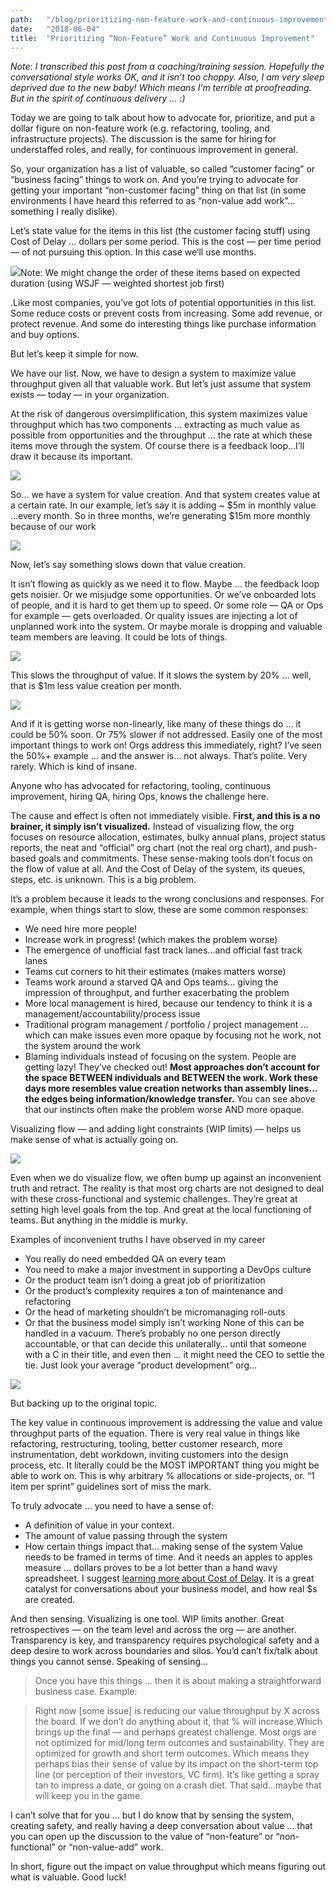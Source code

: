 ```yaml
---
path:	"/blog/prioritizing-non-feature-work-and-continuous-improvement"
date:	"2018-06-04"
title:	"Prioritizing “Non-Feature” Work and Continuous Improvement"
---
```


*Note: I transcribed this post from a coaching/training session. Hopefully the conversational style works OK, and it isn’t too choppy. Also, I am very sleep deprived due to the new baby! Which means I’m terrible at proofreading. But in the spirit of continuous delivery … :)*

Today we are going to talk about how to advocate for, prioritize, and put a dollar figure on non-feature work (e.g. refactoring, tooling, and infrastructure projects). The discussion is the same for hiring for understaffed roles, and really, for continuous improvement in general.

So, your organization has a list of valuable, so called “customer facing” or “business facing” things to work on. And you’re trying to advocate for getting your important “non-customer facing” thing on that list (in some environments I have heard this referred to as “non-value add work”…something I really dislike).

Let’s state value for the items in this list (the customer facing stuff) using Cost of Delay … dollars per some period. This is the cost — per time period — of not pursuing this option. In this case we’ll use months.

![](/images/1*Ow8Z3kiAyAW2C0o4QtiMVw@2x.jpeg)Note: We might change the order of these items based on expected duration (using WSJF — weighted shortest job first)

.Like most companies, you’ve got lots of potential opportunities in this list. Some reduce costs or prevent costs from increasing. Some add revenue, or protect revenue. And some do interesting things like purchase information and buy options.

But let’s keep it simple for now.

We have our list. Now, we have to design a system to maximize value throughput given all that valuable work. But let’s just assume that system exists — today — in your organization.

At the risk of dangerous oversimplification, this system maximizes value throughput which has two components … extracting as much value as possible from opportunities and the throughput … the rate at which these items move through the system. Of course there is a feedback loop…I’ll draw it because its important.

![](/images/1*3-h1HnRstR7bdyhtT5CVBg@2x.jpeg)

So… we have a system for value creation. And that system creates value at a certain rate. In our example, let’s say it is adding ~ $5m in monthly value …every month. So in three months, we’re generating $15m more monthly because of our work

![](/images/1*4x-tE0zJmSixYIRPqc9-YA@2x.jpeg)

Now, let’s say something slows down that value creation.

It isn’t flowing as quickly as we need it to flow. Maybe … the feedback loop gets noisier. Or we misjudge some opportunities. Or we’ve onboarded lots of people, and it is hard to get them up to speed. Or some role — QA or Ops for example — gets overloaded. Or quality issues are injecting a lot of unplanned work into the system. Or maybe morale is dropping and valuable team members are leaving. It could be lots of things.

![](/images/1*-cA7LSgX9tFW2kbtCfM2UA@2x.jpeg)

This slows the throughput of value. If it slows the system by 20% … well, that is $1m less value creation per month.

![](/images/1*FsGOMv2IaoIvzpnTa_R0ww@2x.jpeg)

And if it is getting worse non-linearly, like many of these things do … it could be 50% soon. Or 75% slower if not addressed. Easily one of the most important things to work on! Orgs address this immediately, right? I’ve seen the 50%+ example … and the answer is… not always. That’s polite. Very rarely. Which is kind of insane.

Anyone who has advocated for refactoring, tooling, continuous improvement, hiring QA, hiring Ops, knows the challenge here.

The cause and effect is often not immediately visible. F**irst, and this is a no brainer, it simply isn’t visualized.** Instead of visualizing flow, the org focuses on resource allocation, estimates, bulky annual plans, project status reports, the neat and “official” org chart (not the real org chart), and push-based goals and commitments. These sense-making tools don’t focus on the flow of value at all. And the Cost of Delay of the system, its queues, steps, etc. is unknown. This is a big problem.

It’s a problem because it leads to the wrong conclusions and responses. For example, when things start to slow, these are some common responses:

* We need hire more people!
* Increase work in progress! (which makes the problem worse)
* The emergence of unofficial fast track lanes…and official fast track lanes
* Teams cut corners to hit their estimates (makes matters worse)
* Teams work around a starved QA and Ops teams… giving the impression of throughput, and further exacerbating the problem
* More local management is hired, because our tendency to think it is a management/accountability/process issue
* Traditional program management / portfolio / project management … which can make issues even more opaque by focusing not he work, not the system around the work
* Blaming individuals instead of focusing on the system. People are getting lazy! They’ve checked out!
**Most approaches don’t account for the space BETWEEN individuals and BETWEEN the work. Work these days more resembles value creation networks than assembly lines…the edges being information/knowledge transfer.** You can see above that our instincts often make the problem worse AND more opaque.

Visualizing flow — and adding light constraints (WIP limits) — helps us make sense of what is actually going on.

![](/images/1*5IsFmlCyu9lnuiUklDsEXw@2x.jpeg)

Even when we do visualize flow, we often bump up against an inconvenient truth and retract. The reality is that most org charts are not designed to deal with these cross-functional and systemic challenges. They’re great at setting high level goals from the top. And great at the local functioning of teams. But anything in the middle is murky.

Examples of inconvenient truths I have observed in my career

* You really do need embedded QA on every team
* You need to make a major investment in supporting a DevOps culture
* Or the product team isn’t doing a great job of prioritization
* Or the product’s complexity requires a ton of maintenance and refactoring
* Or the head of marketing shouldn’t be micromanaging roll-outs
* Or that the business model simply isn’t working
None of this can be handled in a vacuum. There’s probably no one person directly accountable, or that can decide this unilaterally… until that someone with a C in their title, and even then … it might need the CEO to settle the tie. Just look your average “product development” org…

![](/images/1*J8R-ilZU1r3CnBeV5_aHsA@2x.jpeg)

But backing up to the original topic.

The key value in continuous improvement is addressing the value and value throughput parts of the equation. There is very real value in things like refactoring, restructuring, tooling, better customer research, more instrumentation, debt workdown, inviting customers into the design process, etc. It literally could be the MOST IMPORTANT thing you might be able to work on. This is why arbitrary % allocations or side-projects, or. “1 item per sprint” guidelines sort of miss the mark.

To truly advocate … you need to have a sense of:

* A definition of value in your context.
* The amount of value passing through the system
* How certain things impact that… making sense of the system
Value needs to be framed in terms of time. And it needs an apples to apples measure … dollars proves to be a lot better than a hand wavy spreadsheet. I suggest [learning more about Cost of Delay](http://blackswanfarming.com/cost-of-delay/). It is a great catalyst for conversations about your business model, and how real $s are created.

And then sensing. Visualizing is one tool. WIP limits another. Great retrospectives — on the team level and across the org — are another. Transparency is key, and transparency requires psychological safety and a deep desire to work across boundaries and silos. You’d can’t fix/talk about things you cannot sense. Speaking of sensing…


> [](https://twitter.com/albertatrebla/status/1003009050106384384)Once you have this things … then it is about making a straightforward business case. Example:


> Right now [some issue] is reducing our value throughput by X across the board. If we don’t do anything about it, that % will increase.Which brings up the final — and perhaps greatest challenge. Most orgs are not optimized for mid/long term outcomes and sustainability. They are optimized for growth and short term outcomes. Which means they perhaps bias their sense of value by its impact on the short-term top line (or perception of their investors, VC firm). It’s like getting a spray tan to impress a date, or going on a crash diet. That said…maybe that will keep you in the game.

I can’t solve that for you … but I do know that by sensing the system, creating safety, and really having a deep conversation about value … that you can open up the discussion to the value of “non-feature” or “non-functional” or “non-value-add” work.

In short, figure out the impact on value throughput which means figuring out what is valuable. Good luck!

